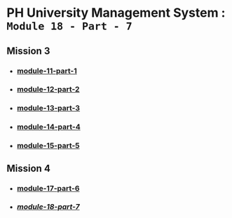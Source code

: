 # PH University Management System : `Module 18 - Part - 7`

## Mission 3

-   ### [module-11-part-1](https://github.com/sajid1545/PH-University-management-system/tree/module-11-part-1)

-   ### [module-12-part-2](https://github.com/sajid1545/PH-University-management-system/tree/module-12-part-2)

-   ### [module-13-part-3](https://github.com/sajid1545/PH-University-management-system/tree/module-13-part-3)

-   ### [module-14-part-4](https://github.com/sajid1545/PH-University-management-system/tree/module-14-part-4)

-   ### [module-15-part-5](https://github.com/sajid1545/PH-University-management-system/tree/module-15-part-5)

## Mission 4

-   ### [module-17-part-6](https://github.com/sajid1545/PH-University-management-system/tree/module-17-part-6)

-   ### **_[module-18-part-7](https://github.com/sajid1545/PH-University-management-system/tree/module-18-part-7)_**
